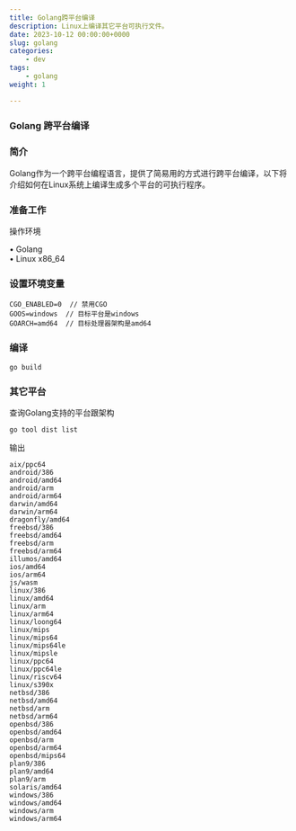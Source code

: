 ```yaml
---
title: Golang跨平台编译
description: Linux上编译其它平台可执行文件。
date: 2023-10-12 00:00:00+0000
slug: golang
categories:
    - dev
tags:
    - golang
weight: 1

---
```



### Golang 跨平台编译

### 简介

Golang作为一个跨平台编程语言，提供了简易用的方式进行跨平台编译，以下将介绍如何在Linux系统上编译生成多个平台的可执行程序。

### 准备工作

操作环境

• Golang  
• Linux x86_64

### 设置环境变量

```
CGO_ENABLED=0  // 禁用CGO
GOOS=windows  // 目标平台是windows
GOARCH=amd64  // 目标处理器架构是amd64
```

### 编译

```
go build
```

### 其它平台

查询Golang支持的平台跟架构

```
go tool dist list
```

输出

```
aix/ppc64
android/386
android/amd64
android/arm
android/arm64
darwin/amd64
darwin/arm64
dragonfly/amd64
freebsd/386
freebsd/amd64
freebsd/arm
freebsd/arm64
illumos/amd64
ios/amd64
ios/arm64
js/wasm
linux/386
linux/amd64
linux/arm
linux/arm64
linux/loong64
linux/mips
linux/mips64
linux/mips64le
linux/mipsle
linux/ppc64
linux/ppc64le
linux/riscv64
linux/s390x
netbsd/386
netbsd/amd64
netbsd/arm
netbsd/arm64
openbsd/386
openbsd/amd64
openbsd/arm
openbsd/arm64
openbsd/mips64
plan9/386
plan9/amd64
plan9/arm
solaris/amd64
windows/386
windows/amd64
windows/arm
windows/arm64
```
